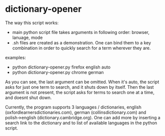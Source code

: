 # dictionary-opener

The way this script works:
- main python script file takes arguments in following order: browser, lanuage, mode
- .sh files are created as a demonstration. One can bind them to a key combination in order to quickly search for a term wherever they are.

examples:
- python dictionary-opener.py firefox english auto
- python dictionary-opener.py chrome german

As you can see, the last argument can be omitted. When it's auto, the script asks for just one term to search, and it shuts down by itself. Then the last argument is not present, the script asks for terms to search one at a time, and doesnt shut down.

Currently, the program supports 3 languages / dictionaries, english (oxfordlearnersdictionaries.com), german (collinsdictionary.com) and polish->english (dictionary.cambridge.org). One can add more by inserting a search link to the dictionary and to list of available languages in the python script.
